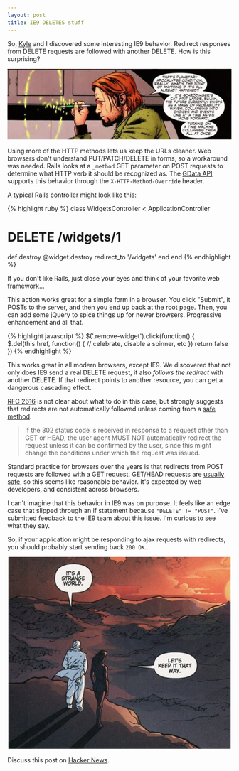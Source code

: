 ```yaml
---
layout: post
title: IE9 DELETES stuff
---
```


So, [Kyle](http://twitter.com/kneath) and I discovered some interesting 
IE9 behavior.  Redirect responses from DELETE requests are followed with
another DELETE.  How is this surprising?

<center>
<a href="http://en.wikipedia.org/wiki/Planetary_(comics)">
<img src="/images/2011/timetravel.jpg" />
</a>
</center>

Using more of the HTTP methods lets us keep the URLs cleaner.  Web 
browsers don't understand PUT/PATCH/DELETE in forms, so a workaround was needed.  Rails looks at a 
`_method` GET parameter on POST requests to determine what HTTP verb it should
be recognized as.  The [GData API](http://code.google.com/apis/gdata/docs/2.0/basics.html#UpdatingEntry)
supports this behavior through the `X-HTTP-Method-Override` header.

A typical Rails controller might look like this:

{% highlight ruby %}
class WidgetsController < ApplicationController
  # DELETE /widgets/1
  def destroy
    @widget.destroy
    redirect_to '/widgets'
  end
end
{% endhighlight %}

If you don't like Rails, just close your eyes and think of your favorite
web framework...

This action works great for a simple form in a browser.  You click
"Submit",
it POSTs to the server, and then you end up back at the root page.
Then, you can add some jQuery to spice things up for newer browsers.
Progressive enhancement and all that.

{% highlight javascript %}
$('.remove-widget').click(function() {
  $.del(this.href, function() {
    // celebrate, disable a spinner, etc
  })
  return false
})
{% endhighlight %}

This works great in all modern browsers, except IE9.  We discovered that not
only does IE9 send a real DELETE request, it also _follows the redirect_
with another DELETE.  If that redirect points to another resource, you
can get a dangerous cascading effect.

[RFC 2616][RFC 2616] is not clear about what to do in this case, but strongly
suggests that redirects are not automatically followed unless coming
from a [safe method](http://www.w3.org/Protocols/rfc2616/rfc2616-sec9.html).

> If the 302 status code is received in response to a request other than GET 
> or HEAD, the user agent MUST NOT automatically redirect the request unless
> it can be confirmed by the user, since this might change the conditions under
> which the request was issued.

[RFC 2616]: http://tools.ietf.org/html/rfc2616#section-10.3.3

Standard practice for browsers over the years is that redirects from
POST requests are followed with a GET request.  GET/HEAD requests are
[usually safe][google web accelerator], so this seems like reasonable
behavior.  It's expected by web developers, and consistent across
browsers.

I can't imagine that this behavior in IE9 was on purpose.  It feels like
an edge case that slipped through an if statement because `"DELETE" !=
"POST"`.  I've submitted feedback to the IE9 team about this issue.  I'm curious
to see what they say.

So, if your application might be responding to ajax requests with
redirects, you should probably start sending back `200 OK`...

[google web accelerator]: http://37signals.com/svn/archives2/google_web_accelerator_hey_not_so_fast_an_alert_for_web_app_designers.php
[p]: http://en.wikipedia.org/wiki/Planetary_(comics)

<center>
<a href="http://en.wikipedia.org/wiki/Planetary_(comics)">
<img src="/images/2011/strangeworld.jpg" />
</a>
</center>

Discuss this post on [Hacker News](http://news.ycombinator.com/item?id=2903493).
